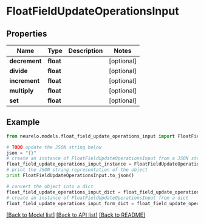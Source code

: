 # FloatFieldUpdateOperationsInput


## Properties
Name | Type | Description | Notes
------------ | ------------- | ------------- | -------------
**decrement** | **float** |  | [optional] 
**divide** | **float** |  | [optional] 
**increment** | **float** |  | [optional] 
**multiply** | **float** |  | [optional] 
**set** | **float** |  | [optional] 

## Example

```python
from neurelo.models.float_field_update_operations_input import FloatFieldUpdateOperationsInput

# TODO update the JSON string below
json = "{}"
# create an instance of FloatFieldUpdateOperationsInput from a JSON string
float_field_update_operations_input_instance = FloatFieldUpdateOperationsInput.from_json(json)
# print the JSON string representation of the object
print FloatFieldUpdateOperationsInput.to_json()

# convert the object into a dict
float_field_update_operations_input_dict = float_field_update_operations_input_instance.to_dict()
# create an instance of FloatFieldUpdateOperationsInput from a dict
float_field_update_operations_input_form_dict = float_field_update_operations_input.from_dict(float_field_update_operations_input_dict)
```
[[Back to Model list]](../README.md#documentation-for-models) [[Back to API list]](../README.md#documentation-for-api-endpoints) [[Back to README]](../README.md)



